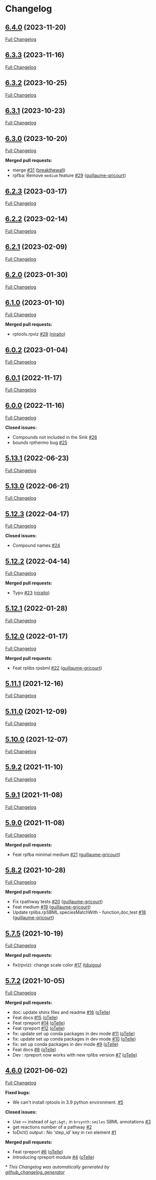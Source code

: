 # Changelog

## [6.4.0](https://github.com/brsynth/rptools/tree/6.4.0) (2023-11-20)

[Full Changelog](https://github.com/brsynth/rptools/compare/6.3.3...6.4.0)

## [6.3.3](https://github.com/brsynth/rptools/tree/6.3.3) (2023-11-16)

[Full Changelog](https://github.com/brsynth/rptools/compare/6.3.2...6.3.3)

## [6.3.2](https://github.com/brsynth/rptools/tree/6.3.2) (2023-10-25)

[Full Changelog](https://github.com/brsynth/rptools/compare/6.3.1...6.3.2)

## [6.3.1](https://github.com/brsynth/rptools/tree/6.3.1) (2023-10-23)

[Full Changelog](https://github.com/brsynth/rptools/compare/6.3.0...6.3.1)

## [6.3.0](https://github.com/brsynth/rptools/tree/6.3.0) (2023-10-20)

[Full Changelog](https://github.com/brsynth/rptools/compare/6.2.3...6.3.0)

**Merged pull requests:**

- merge [\#31](https://github.com/brsynth/rptools/pull/31) ([breakthewall](https://github.com/breakthewall))
- rpfba: Remove `medium` feature [\#29](https://github.com/brsynth/rptools/pull/29) ([guillaume-gricourt](https://github.com/guillaume-gricourt))

## [6.2.3](https://github.com/brsynth/rptools/tree/6.2.3) (2023-03-17)

[Full Changelog](https://github.com/brsynth/rptools/compare/6.2.2...6.2.3)

## [6.2.2](https://github.com/brsynth/rptools/tree/6.2.2) (2023-02-14)

[Full Changelog](https://github.com/brsynth/rptools/compare/6.2.1...6.2.2)

## [6.2.1](https://github.com/brsynth/rptools/tree/6.2.1) (2023-02-09)

[Full Changelog](https://github.com/brsynth/rptools/compare/6.2.0...6.2.1)

## [6.2.0](https://github.com/brsynth/rptools/tree/6.2.0) (2023-01-30)

[Full Changelog](https://github.com/brsynth/rptools/compare/6.1.0...6.2.0)

## [6.1.0](https://github.com/brsynth/rptools/tree/6.1.0) (2023-01-10)

[Full Changelog](https://github.com/brsynth/rptools/compare/6.0.2...6.1.0)

**Merged pull requests:**

- rptools.rpviz [\#28](https://github.com/brsynth/rptools/pull/28) ([niraito](https://github.com/niraito))

## [6.0.2](https://github.com/brsynth/rptools/tree/6.0.2) (2023-01-04)

[Full Changelog](https://github.com/brsynth/rptools/compare/6.0.1...6.0.2)

## [6.0.1](https://github.com/brsynth/rptools/tree/6.0.1) (2022-11-17)

[Full Changelog](https://github.com/brsynth/rptools/compare/6.0.0...6.0.1)

## [6.0.0](https://github.com/brsynth/rptools/tree/6.0.0) (2022-11-16)

[Full Changelog](https://github.com/brsynth/rptools/compare/5.13.1...6.0.0)

**Closed issues:**

- Compounds not included in the Sink [\#26](https://github.com/brsynth/rptools/issues/26)
- bounds rpthermo bug [\#25](https://github.com/brsynth/rptools/issues/25)

## [5.13.1](https://github.com/brsynth/rptools/tree/5.13.1) (2022-06-23)

[Full Changelog](https://github.com/brsynth/rptools/compare/5.13.0...5.13.1)

## [5.13.0](https://github.com/brsynth/rptools/tree/5.13.0) (2022-06-21)

[Full Changelog](https://github.com/brsynth/rptools/compare/5.12.3...5.13.0)

## [5.12.3](https://github.com/brsynth/rptools/tree/5.12.3) (2022-04-17)

[Full Changelog](https://github.com/brsynth/rptools/compare/5.12.2...5.12.3)

**Closed issues:**

- Compound names [\#24](https://github.com/brsynth/rptools/issues/24)

## [5.12.2](https://github.com/brsynth/rptools/tree/5.12.2) (2022-04-14)

[Full Changelog](https://github.com/brsynth/rptools/compare/5.12.1...5.12.2)

**Merged pull requests:**

- Typo [\#23](https://github.com/brsynth/rptools/pull/23) ([niraito](https://github.com/niraito))

## [5.12.1](https://github.com/brsynth/rptools/tree/5.12.1) (2022-01-28)

[Full Changelog](https://github.com/brsynth/rptools/compare/5.12.0...5.12.1)

## [5.12.0](https://github.com/brsynth/rptools/tree/5.12.0) (2022-01-17)

[Full Changelog](https://github.com/brsynth/rptools/compare/5.11.1...5.12.0)

**Merged pull requests:**

- Feat rplibs rpsbml [\#22](https://github.com/brsynth/rptools/pull/22) ([guillaume-gricourt](https://github.com/guillaume-gricourt))

## [5.11.1](https://github.com/brsynth/rptools/tree/5.11.1) (2021-12-16)

[Full Changelog](https://github.com/brsynth/rptools/compare/5.11.0...5.11.1)

## [5.11.0](https://github.com/brsynth/rptools/tree/5.11.0) (2021-12-09)

[Full Changelog](https://github.com/brsynth/rptools/compare/5.10.0...5.11.0)

## [5.10.0](https://github.com/brsynth/rptools/tree/5.10.0) (2021-12-07)

[Full Changelog](https://github.com/brsynth/rptools/compare/5.9.2...5.10.0)

## [5.9.2](https://github.com/brsynth/rptools/tree/5.9.2) (2021-11-10)

[Full Changelog](https://github.com/brsynth/rptools/compare/5.9.1...5.9.2)

## [5.9.1](https://github.com/brsynth/rptools/tree/5.9.1) (2021-11-08)

[Full Changelog](https://github.com/brsynth/rptools/compare/5.9.0...5.9.1)

## [5.9.0](https://github.com/brsynth/rptools/tree/5.9.0) (2021-11-08)

[Full Changelog](https://github.com/brsynth/rptools/compare/5.8.2...5.9.0)

**Merged pull requests:**

- Feat rpfba minimal medium [\#21](https://github.com/brsynth/rptools/pull/21) ([guillaume-gricourt](https://github.com/guillaume-gricourt))

## [5.8.2](https://github.com/brsynth/rptools/tree/5.8.2) (2021-10-28)

[Full Changelog](https://github.com/brsynth/rptools/compare/5.7.5...5.8.2)

**Merged pull requests:**

- Fix rpathway tests [\#20](https://github.com/brsynth/rptools/pull/20) ([guillaume-gricourt](https://github.com/guillaume-gricourt))
- Feat medium [\#19](https://github.com/brsynth/rptools/pull/19) ([guillaume-gricourt](https://github.com/guillaume-gricourt))
- Update rplibs.rpSBML.speciesMatchWith - function,doc,test [\#18](https://github.com/brsynth/rptools/pull/18) ([guillaume-gricourt](https://github.com/guillaume-gricourt))

## [5.7.5](https://github.com/brsynth/rptools/tree/5.7.5) (2021-10-19)

[Full Changelog](https://github.com/brsynth/rptools/compare/5.7.2...5.7.5)

**Merged pull requests:**

- fix\(rpviz\): change scale color [\#17](https://github.com/brsynth/rptools/pull/17) ([tduigou](https://github.com/tduigou))

## [5.7.2](https://github.com/brsynth/rptools/tree/5.7.2) (2021-10-05)

[Full Changelog](https://github.com/brsynth/rptools/compare/4.6.0...5.7.2)

**Merged pull requests:**

- doc: update shinx files and readme [\#16](https://github.com/brsynth/rptools/pull/16) ([oTelle](https://github.com/oTelle))
- Feat docs [\#15](https://github.com/brsynth/rptools/pull/15) ([oTelle](https://github.com/oTelle))
- Feat rpreport [\#14](https://github.com/brsynth/rptools/pull/14) ([oTelle](https://github.com/oTelle))
- Feat rpreport [\#12](https://github.com/brsynth/rptools/pull/12) ([oTelle](https://github.com/oTelle))
- fix: update set up conda packages in dev mode [\#11](https://github.com/brsynth/rptools/pull/11) ([oTelle](https://github.com/oTelle))
- fix: update set up conda packages in dev mode [\#10](https://github.com/brsynth/rptools/pull/10) ([oTelle](https://github.com/oTelle))
- fix: set up conda packages in dev mode [\#9](https://github.com/brsynth/rptools/pull/9) ([oTelle](https://github.com/oTelle))
- Feat docs [\#8](https://github.com/brsynth/rptools/pull/8) ([oTelle](https://github.com/oTelle))
- Dev : rpreport now works with new rplibs version [\#7](https://github.com/brsynth/rptools/pull/7) ([oTelle](https://github.com/oTelle))

## [4.6.0](https://github.com/brsynth/rptools/tree/4.6.0) (2021-06-02)

[Full Changelog](https://github.com/brsynth/rptools/compare/2bc60dcba493f19d756a4bf9ca02d1ead0899264...4.6.0)

**Fixed bugs:**

- We can't install rptools in 3.9 python environment. [\#5](https://github.com/brsynth/rptools/issues/5)

**Closed issues:**

- Use `>>` instead of `&gt;&gt;` in `brsynth:smiles` SBML annotations [\#3](https://github.com/brsynth/rptools/issues/3)
- get reactions number of a pathway [\#2](https://github.com/brsynth/rptools/issues/2)
- toDict\(\) output : No 'step\_id' key in rxn element  [\#1](https://github.com/brsynth/rptools/issues/1)

**Merged pull requests:**

- Feat rpreport [\#6](https://github.com/brsynth/rptools/pull/6) ([oTelle](https://github.com/oTelle))
- Introducing rpreport module [\#4](https://github.com/brsynth/rptools/pull/4) ([oTelle](https://github.com/oTelle))



\* *This Changelog was automatically generated by [github_changelog_generator](https://github.com/github-changelog-generator/github-changelog-generator)*
